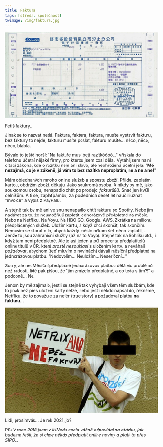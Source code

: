 ```yaml
---
title: Faktura
tags: [středa, společnost]
twimage: /img/faktura.jpg
---
```


![cover](/img/faktura.jpg)

Fetiš faktury...

Jinak se to nazvat nedá. Faktura, faktura, faktura, musíte vystavit fakturu, bez faktury to nejde, fakturu musíte poslat, fakturu musíte... něco, něco, něco, blabla.

Bývalo to ještě horší: "Na faktuře musí bejt razítkóóóó..." vřískala do telefonu účetní nějaké firmy, pro kterou jsem cosi dělal. Vytáhl jsem na ni citaci zákona, kde o razítku není ani slovo, ale neohrožená účetní jela: "**Mě nezajímá, co je v zákoně, já vám to bez razítka neproplatím, ne a ne a ne!**"

Mám objednaných mnoho online služeb a spoustu zboží. Přijdu, zaplatím kartou, obdržím zboží, děkuju. Jako soukromá osoba. A nikdy by mě, jako soukromou osobu, nenapadlo chtít po prodejci _fakturůůů_. Snad jen kvůli celníkům. A ti se, zaplaťpámbu, za posledních deset let naučili uznat "invoice" a výpis z PayPalu.

A stejně tak by mě ani ve snu nenapadlo chtít fakturu po Spotify. Nebo jim nadávat za to, že neumožňují zaplatit jednorázově předplatné na měsíc. Nebo na Netflixu. Na Voyu. Na HBO GO. Googlu. AWS. Zkrátka na milionu předplácených služeb. Uložím kartu, a když chci skončit, tak skončím. Nemusím se starat o to, abych každý měsíc někam šel, něco zaplatil, ... Jenže to jsou zahraniční služby (až na to Voyo). Stejně tak na Rohlíku atd., i když tam není předplatné. Ale je asi jeden a půl procenta předplatitelů online titulů v ČR, které _prostě nesouhlasí_ s uložením karty, a neváhají _požadovat_, abychom (teď mluvím o novinách) dávali měsíční předplatné na jednorázovou platbu. "Nedovolím... Neuložím... Neseriózní..."

Sorry, ale ne. Měsíční předplatné jednorázovou platbou dělá víc problémů než radosti, lidé pak píšou, že "jim zmizelo předplatné, a co teda s tím?!" a podobně... Ne.

Jenom by mě zajímalo, jestli se stejně tak vyhýbají všem těm službám, kde to jinak než přes uložení karty nelze, nebo jestli někdo napsal do, řekněme, Netflixu, že to považuje za nefér (true story) a požadoval platbu **na fakturu**...

![netflix-ano](/img/netflix-ano.jpg)

Lidi, prosimvás... Je rok 2021, jo? 

PS: _V roce 2018 jsem v iHNedu zcela vážně odpovídal na otázku, jak budeme řešit, že si chce někdo předplatit online noviny a platit to přes SIPO..._